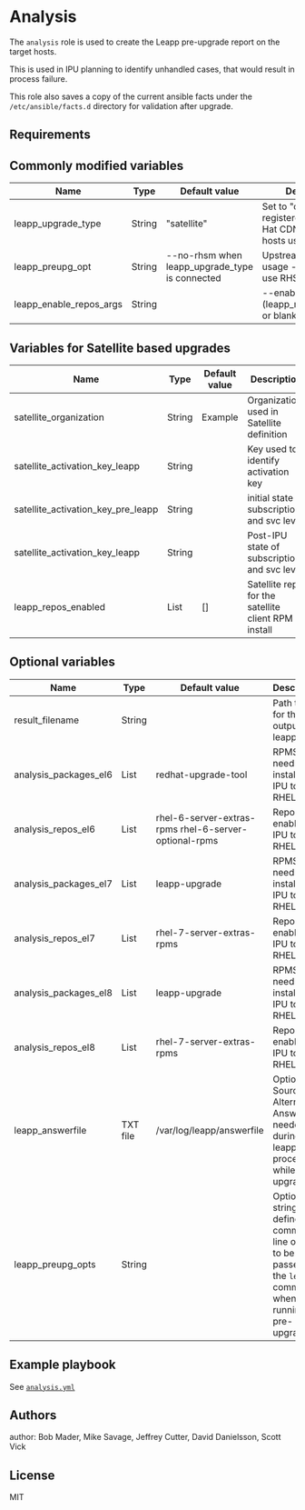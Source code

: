 # Analysis

The `analysis` role is used to create the Leapp pre-upgrade report on the target hosts.

This is used in IPU planning to identify unhandled cases, that would result in process failure.

This role also saves a copy of the current ansible facts under the `/etc/ansible/facts.d` directory for validation after upgrade.

## Requirements

## Commonly modified variables

| Name                  | Type | Default value           | Description                                     |
|-----------------------|------|-------------------------|-------------------------------------------------|
| leapp_upgrade_type    | String  | "satellite" | Set to "cdn" for hosts registered with Red Hat CDN and "rhui" for hosts using rhui repos. |
| leapp_preupg_opt | String | --no-rhsm when leapp_upgrade_type is connected | Upstream repository usage - whether to use RHSM |
| leapp_enable_repos_args | String |  | --enablerepo (leapp_repos_enabled) or blank |


## Variables for Satellite based upgrades
| Name                  | Type | Default value           | Description                                     |
|-----------------------|------|-------------------------|-------------------------------------------------|
| satellite_organization  | String | Example | Organization used in Satellite definition |
| satellite_activation_key_leapp | String |  | Key used to identify activation key |
| satellite_activation_key_pre_leapp | String |  | initial state of subscriptions and svc level |
| satellite_activation_key_leapp     | String |  | Post-IPU state of subscriptions and svc level |
| leapp_repos_enabled    | List | [] | Satellite repo for the satellite client RPM install |

## Optional variables

| Name                  | Type | Default value           | Description                                     |
|-----------------------|------|-------------------------|-------------------------------------------------|
| result_filename | String |  | Path to file for the output of leapp |
| analysis_packages_el6 | List | redhat-upgrade-tool | RPMS that need to be installed for IPU to RHEL7 |
| analysis_repos_el6    | List | rhel-6-server-extras-rpms rhel-6-server-optional-rpms | Repo to be enabled for IPU to RHEL7  |
| analysis_packages_el7 | List | leapp-upgrade             | RPMS that need to be installed for IPU to RHEL7 |
| analysis_repos_el7    | List | rhel-7-server-extras-rpms | Repo to be enabled for IPU to RHEL7 |
| analysis_packages_el8 | List | leapp-upgrade | RPMS that need to be installed for IPU to RHEL8 |
| analysis_repos_el8 | List | rhel-7-server-extras-rpms | Repo to be enabled for IPU to RHEL7 |
| leapp_answerfile | TXT file | /var/log/leapp/answerfile | Optional - Source for Alternate AnswerFile needed during leapp process while upgrading  |
| leapp_preupg_opts | String | | Optional string to define command line options to be passed to the `leapp` command when running the pre-upgrade. |

## Example playbook

See [`analysis.yml`](../../playbooks/analysis.yml)

## Authors
author: Bob Mader, Mike Savage, Jeffrey Cutter, David Danielsson, Scott Vick

## License

MIT

